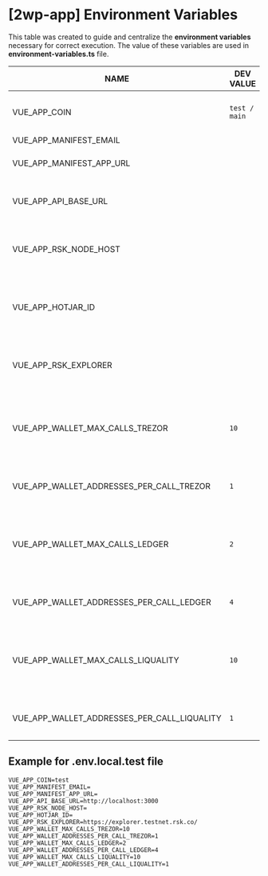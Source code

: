 # [2wp-app] Environment Variables
This table was created to guide and centralize the **environment variables** necessary for correct execution.
The value of these variables are used in **environment-variables.ts** file.

|NAME                                        |DEV VALUE    |DETAILS                                                                                                     |
|--------------------------------------------|-------------|------------------------------------------------------------------------------------------------------------|
|VUE_APP_COIN                                |`test / main`|The network that will be used 'testnet or mainnet'                                                          |
|VUE_APP_MANIFEST_EMAIL                      |             |                                                                                                            |
|VUE_APP_MANIFEST_APP_URL                    |             |Trezor connect Manifest is described [here](https://github.com/trezor/connect/blob/develop/docs/index.md)   |
|VUE_APP_API_BASE_URL                        |             |URL of the API (2wp-api) which is the BackEnd                                                               |
|VUE_APP_RSK_NODE_HOST                       |             |RSK node URL to obtain Blockchain data about PEGOUT/PEGIN                                                   | 
|VUE_APP_HOTJAR_ID                           |             |A Hotjar ID is uniquely generated identification, and is described [here](https://help.hotjar.com/hc/en-us/articles/360033640653-Identify-API-Reference)|
|VUE_APP_RSK_EXPLORER                        |             |RSK EXPLORER URL used to verify the transaction status                                                      |
|VUE_APP_WALLET_MAX_CALLS_TREZOR             | `10`          |Maximum number of calls on Trezor hardware wallet to obtain address information                             |
|VUE_APP_WALLET_ADDRESSES_PER_CALL_TREZOR    | `1`          |Number of addresses obtained per call                                                                       |
|VUE_APP_WALLET_MAX_CALLS_LEDGER             | `2`           |Maximum number of calls on Ledger hardware wallet to obtain address information                             |
|VUE_APP_WALLET_ADDRESSES_PER_CALL_LEDGER    | `4`           |Number of addresses obtained per call on Ledger                                                             |
|VUE_APP_WALLET_MAX_CALLS_LIQUALITY          | `10`          |Maximum number of calls on Liquality software wallet to obtain address information                          |
|VUE_APP_WALLET_ADDRESSES_PER_CALL_LIQUALITY | `1`           |ANumber of addresses obtained per call on Liquality                                                         |


## Example for .env.local.test file

```dotenv
VUE_APP_COIN=test
VUE_APP_MANIFEST_EMAIL=
VUE_APP_MANIFEST_APP_URL=
VUE_APP_API_BASE_URL=http://localhost:3000
VUE_APP_RSK_NODE_HOST=
VUE_APP_HOTJAR_ID=
VUE_APP_RSK_EXPLORER=https://explorer.testnet.rsk.co/
VUE_APP_WALLET_MAX_CALLS_TREZOR=10
VUE_APP_WALLET_ADDRESSES_PER_CALL_TREZOR=1
VUE_APP_WALLET_MAX_CALLS_LEDGER=2
VUE_APP_WALLET_ADDRESSES_PER_CALL_LEDGER=4
VUE_APP_WALLET_MAX_CALLS_LIQUALITY=10
VUE_APP_WALLET_ADDRESSES_PER_CALL_LIQUALITY=1

```